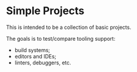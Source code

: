 # Simple Projects

This is intended to be a collection of basic projects.

The goals is to test/compare tooling support:

* build systems;
* editors and IDEs;
* linters, debuggers, etc.
